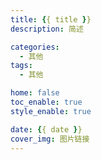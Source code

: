 ```yaml
---
title: {{ title }}
description: 简述

categories:
  - 其他
tags:
  - 其他

home: false
toc_enable: true
style_enable: true

date: {{ date }}
cover_img: 图片链接
---
```

